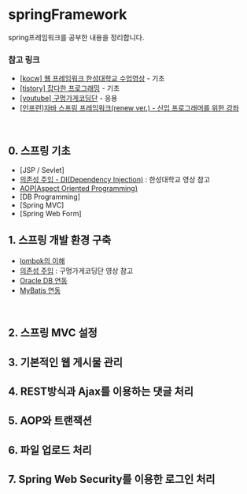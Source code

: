 # springFramework
spring프레임워크를 공부한 내용을 정리합니다.

### 참고 링크
* [[kocw] 웹 프레임워크 한성대학교 수업영상](http://www.kocw.net/home/search/kemView.do?kemId=1189891) - 기초
* [[tistory] 잡다한 프로그래밍](https://diqmwl-programming.tistory.com/category/%ED%94%84%EB%A1%9C%EA%B7%B8%EB%9E%98%EB%B0%8D/Spring) - 기초
* [[youtube] 구멍가게코딩단](https://www.youtube.com/channel/UCDSOG5uxzNiTPrlAgbE59dA/videos) - 응용
* [[인프런]자바 스프링 프레임워크(renew ver.) - 신입 프로그래머를 위한 강좌](https://www.inflearn.com/course/%EC%8A%A4%ED%94%84%EB%A7%81-%ED%94%84%EB%A0%88%EC%9E%84%EC%9B%8C%ED%81%AC_renew/dashboard)
<br>

## 0. 스프링 기초
* [JSP / Sevlet]
* [의존성 주입 - DI(Dependency Injection)](https://github.com/ty990520/springFramework/blob/main/06.md) : 한성대학교 영상 참고
* [AOP(Aspect Oriented Programming)](https://github.com/ty990520/springFramework/blob/main/07.md)
* [DB Programming]
* [Spring MVC]
* [Spring Web Form]


## 1. 스프링 개발 환경 구축
* [lombok의 이해](https://github.com/ty990520/springFramework/blob/main/01.md)
* [의존성 주입](https://github.com/ty990520/springFramework/blob/main/02.md) : 구멍가게코딩단 영상 참고
* [Oracle DB 연동](https://github.com/ty990520/springFramework/blob/main/03.md)
* [MyBatis 연동](https://github.com/ty990520/springFramework/blob/main/04.md)
<br>

## 2. 스프링 MVC 설정

## 3. 기본적인 웹 게시물 관리

## 4. REST방식과 Ajax를 이용하는 댓글 처리

## 5. AOP와 트랜잭션

## 6. 파일 업로드 처리

## 7. Spring Web Security를 이용한 로그인 처리
